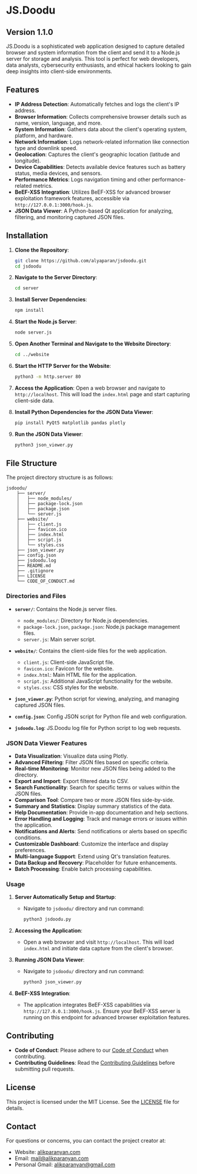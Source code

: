 # JS.Doodu

## Version 1.1.0

JS.Doodu is a sophisticated web application designed to capture detailed browser and system information from the client and send it to a Node.js server for storage and analysis. This tool is perfect for web developers, data analysts, cybersecurity enthusiasts, and ethical hackers looking to gain deep insights into client-side environments.

## Features

- **IP Address Detection**: Automatically fetches and logs the client's IP address.
- **Browser Information**: Collects comprehensive browser details such as name, version, language, and more.
- **System Information**: Gathers data about the client's operating system, platform, and hardware.
- **Network Information**: Logs network-related information like connection type and downlink speed.
- **Geolocation**: Captures the client's geographic location (latitude and longitude).
- **Device Capabilities**: Detects available device features such as battery status, media devices, and sensors.
- **Performance Metrics**: Logs navigation timing and other performance-related metrics.
- **BeEF-XSS Integration**: Utilizes BeEF-XSS for advanced browser exploitation framework features, accessible via `http://127.0.0.1:3000/hook.js`.
- **JSON Data Viewer**: A Python-based Qt application for analyzing, filtering, and monitoring captured JSON files.

## Installation

1. **Clone the Repository**:
    ```sh
    git clone https://github.com/alyaparan/jsdoodu.git
    cd jsdoodu
    ```

2. **Navigate to the Server Directory**:
    ```sh
    cd server
    ```

3. **Install Server Dependencies**:
    ```sh
    npm install
    ```

4. **Start the Node.js Server**:
    ```sh
    node server.js
    ```

5. **Open Another Terminal and Navigate to the Website Directory**:
    ```sh
    cd ../website
    ```

6. **Start the HTTP Server for the Website**:
    ```sh
    python3 -m http.server 80
    ```

7. **Access the Application**:
   Open a web browser and navigate to `http://localhost`. This will load the `index.html` page and start capturing client-side data.

8. **Install Python Dependencies for the JSON Data Viewer**:
    ```sh
    pip install PyQt5 matplotlib pandas plotly
    ```

9. **Run the JSON Data Viewer**:
    ```sh
    python3 json_viewer.py
    ```

## File Structure

The project directory structure is as follows:

    jsdoodu/
        ├── server/
        │   ├── node_modules/
        │   ├── package-lock.json
        │   ├── package.json
        │   └── server.js
        ├── website/
        │   ├── client.js
        │   ├── favicon.ico
        │   ├── index.html
        │   ├── script.js
        │   └── styles.css
        ├── json_viewer.py
        ├── config.json
        ├── jsdoodu.log
        ├── README.md
        ├── .gitignore
        ├── LICENSE
        └── CODE_OF_CONDUCT.md

### Directories and Files

- **`server/`**: Contains the Node.js server files.
  - `node_modules/`: Directory for Node.js dependencies.
  - `package-lock.json`, `package.json`: Node.js package management files.
  - `server.js`: Main server script.

- **`website/`**: Contains the client-side files for the web application.
  - `client.js`: Client-side JavaScript file.
  - `favicon.ico`: Favicon for the website.
  - `index.html`: Main HTML file for the application.
  - `script.js`: Additional JavaScript functionality for the website.
  - `styles.css`: CSS styles for the website.

- **`json_viewer.py`**: Python script for viewing, analyzing, and managing captured JSON files.
- **`config.json`**: Config JSON script for Python file and web configuration.
- **`jsdoodu.log`**: JS.Doodu log file for Python script to log web requests.

### JSON Data Viewer Features

- **Data Visualization**: Visualize data using Plotly.
- **Advanced Filtering**: Filter JSON files based on specific criteria.
- **Real-time Monitoring**: Monitor new JSON files being added to the directory.
- **Export and Import**: Export filtered data to CSV.
- **Search Functionality**: Search for specific terms or values within the JSON files.
- **Comparison Tool**: Compare two or more JSON files side-by-side.
- **Summary and Statistics**: Display summary statistics of the data.
- **Help Documentation**: Provide in-app documentation and help sections.
- **Error Handling and Logging**: Track and manage errors or issues within the application.
- **Notifications and Alerts**: Send notifications or alerts based on specific conditions.
- **Customizable Dashboard**: Customize the interface and display preferences.
- **Multi-language Support**: Extend using Qt's translation features.
- **Data Backup and Recovery**: Placeholder for future enhancements.
- **Batch Processing**: Enable batch processing capabilities.

### Usage

1. **Server Automatically Setup and Startup**:
   - Navigate to `jsdoodu/` directory and run command:
     ```sh
     python3 jsdoodu.py
     ```

2. **Accessing the Application**:
   - Open a web browser and visit `http://localhost`. This will load `index.html` and initiate data capture from the client's browser.

3. **Running JSON Data Viewer**:
   - Navigate to `jsdoodu/` directory and run command:
     ```sh
     python3 json_viewer.py
     ```

4. **BeEF-XSS Integration**:
   - The application integrates BeEF-XSS capabilities via `http://127.0.0.1:3000/hook.js`. Ensure your BeEF-XSS server is running on this endpoint for advanced browser exploitation features.

## Contributing

- **Code of Conduct**: Please adhere to our [Code of Conduct](CODE_OF_CONDUCT.md) when contributing.
- **Contributing Guidelines**: Read the [Contributing Guidelines](CONTRIBUTING.md) before submitting pull requests.

## License

This project is licensed under the MIT License. See the [LICENSE](LICENSE) file for details.

## Contact

For questions or concerns, you can contact the project creator at:
- Website: [alikparanyan.com](http://www.alikparanyan.com)
- Email: [mail@alikparanyan.com](mailto:mail@alikparanyan.com)
- Personal Gmail: [alikparanyan@gmail.com](mailto:alikparanyan@gmail.com)
